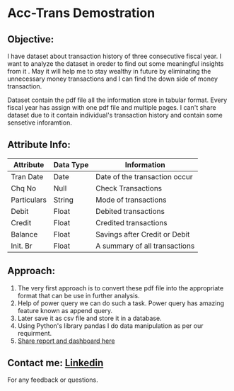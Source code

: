 # Acc-Trans Demostration
## Objective:
I have dataset about transaction history of three consecutive fiscal year. I want to analyze the dataset in oreder to find out some meaningful insights from it . May it will help me to stay wealthy in future by eliminating the unnecessary money transactions and I can find the down side of money transaction.

Dataset contain the pdf file all the information store in tabular format. Every fiscal year has assign with one pdf file and multiple pages. 
I can't share dataset due to it contain individual's transaction history and contain some sensetive inforamtion.

## Attribute Info:
| Attribute     | Data Type | Information                      |
|---------------|-----------|----------------------------------|
| Tran Date     | Date      | Date of the transaction occur    |
| Chq No        | Null      | Check Transactions               |
| Particulars   | String    | Mode of transactions             |
| Debit         | Float     | Debited transactions             |
| Credit        | Float     | Credited transactions            |
| Balance       | Float     | Savings after Credit or Debit    |
| Init. Br      | Float     | A summary of all transactions    |


## Approach:
1. The very first approach is to convert these pdf file into the appropriate format that can be use in further analysis.
2. Help of power query we can do such a task. Power query has amazing feature known as append query.
3. Later save it as csv file and store it in a database.
4. Using Python's library pandas I do data manipulation as per our requirment.
5. [Share report and dashboard here](https://drive.google.com/file/d/1VUmYQuo2OgNt_uKcpHmhPZXWa-ho8k8J/view?usp=sharing)

## Contact me: [Linkedin](https://www.scdata.ai/project/39138)

For any feedback or questions.
